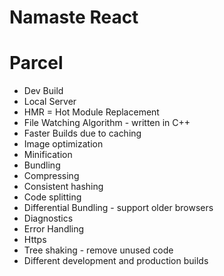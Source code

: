 # Namaste React

# Parcel

- Dev Build
- Local Server
- HMR = Hot Module Replacement
- File Watching Algorithm - written in C++
- Faster Builds due to caching
- Image optimization
- Minification
- Bundling
- Compressing
- Consistent hashing
- Code splitting
- Differential Bundling - support older browsers
- Diagnostics
- Error Handling
- Https
- Tree shaking - remove unused code
- Different development and production builds
